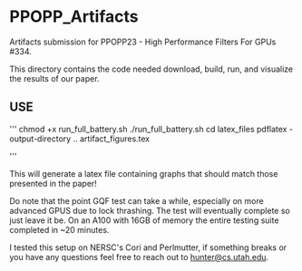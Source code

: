 # PPOPP_Artifacts
Artifacts submission for PPOPP23 - High Performance Filters For GPUs #334.

This directory contains the code needed download, build, run, and visualize the results of our paper.

USE
----------------------------
'''
chmod +x run_full_battery.sh
./run_full_battery.sh
cd latex_files
pdflatex -output-directory .. artifact_figures.tex

'''

This will generate a latex file containing graphs that should match those presented in the paper!

Do note that the point GQF test can take a while, especially on more advanced GPUS due to lock thrashing. The test will eventually complete so just leave it be. On an A100 with 16GB of memory the entire testing suite completed in ~20 minutes.

I tested this setup on NERSC's Cori and Perlmutter, if something breaks or you have any questions feel free to reach out to hunter@cs.utah.edu.
